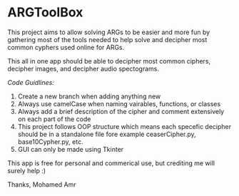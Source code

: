 # ARGToolBox
This project aims to allow solving ARGs to be easier and more fun by gathering most of the tools needed to help solve and decipher most common cyphers used online for ARGs.

This all in one app should be able to decipher most common ciphers, decipher images, and decipher audio spectograms.


*Code Guidlines:*
1. Create a new branch when adding anything new
2. Always use camelCase when naming vairables, functions, or classes
3. Always add a brief description of the cipher and comment extensively on each part of the code
4. This project follows OOP structure which means each specefic decipher should be in a standalone file fore example ceaserCipher.py, base10Cypher.py, etc.
5. GUI can only be made using Tkinter

This app is free for personal and commerical use, but crediting me will surely help :)

Thanks,
Mohamed Amr
